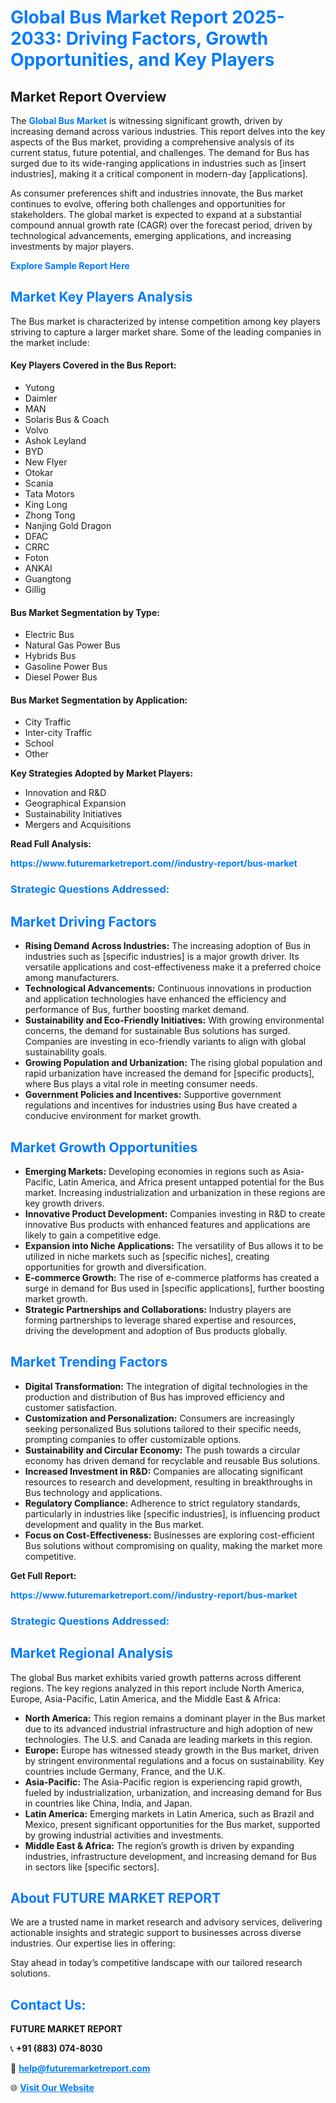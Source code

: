 <h1 style="color: #007BFF;">Global Bus Market Report 2025-2033: Driving Factors, Growth Opportunities, and Key Players</h1>

<section id="overview">
<h2>Market Report Overview</h2>
<p>The <a href="https://www.futuremarketreport.com//industry-report/bus-market" style="color: #007BFF; text-decoration: none;"><strong>Global Bus Market</strong></a> is witnessing significant growth, driven by increasing demand across various industries. This report delves into the key aspects of the Bus market, providing a comprehensive analysis of its current status, future potential, and challenges. The demand for Bus has surged due to its wide-ranging applications in industries such as [insert industries], making it a critical component in modern-day [applications].</p>
<p>As consumer preferences shift and industries innovate, the Bus market continues to evolve, offering both challenges and opportunities for stakeholders. The global market is expected to expand at a substantial compound annual growth rate (CAGR) over the forecast period, driven by technological advancements, emerging applications, and increasing investments by major players.</p>
</section>

<section id="overview">
<p><a href="https://www.futuremarketreport.com//request-sample/reportId=84928" style="color: #007BFF; text-decoration: none;"><strong>Explore Sample Report Here</strong></a></p>
</section>

<section id="key-players">
<h2 style="color: #007BFF;">Market Key Players Analysis</h2>
<p>The Bus market is characterized by intense competition among key players striving to capture a larger market share. Some of the leading companies in the market include:</p>
<h4>Key Players Covered in the Bus Report:</h4>
<ul><li>Yutong</li><li>Daimler</li><li>MAN</li><li>Solaris Bus &amp; Coach</li><li>Volvo</li><li>Ashok Leyland</li><li>BYD</li><li>New Flyer</li><li>Otokar</li><li>Scania</li><li>Tata Motors</li><li>King Long</li><li>Zhong Tong</li><li>Nanjing Gold Dragon</li><li>DFAC</li><li>CRRC</li><li>Foton</li><li>ANKAI</li><li>Guangtong</li><li>Gillig</li></ul>
<h4>Bus Market Segmentation by Type:</h4>
<ul><li>Electric Bus</li><li>Natural Gas Power Bus</li><li>Hybrids Bus</li><li>Gasoline Power Bus</li><li>Diesel Power Bus</li></ul>

<h4>Bus Market Segmentation by Application:</h4>
<ul><li>City Traffic</li><li>Inter-city Traffic</li><li>School</li><li>Other</li></ul>
<p><strong>Key Strategies Adopted by Market Players:</strong></p>
<ul>
<li>Innovation and R&D</li>
<li>Geographical Expansion</li>
<li>Sustainability Initiatives</li>
<li>Mergers and Acquisitions</li>
</ul>
</section>

<section>
<p><strong>Read Full Analysis: </strong></p><a href="https://www.futuremarketreport.com//industry-report/bus-market" style="color: #007BFF; text-decoration: none;"><strong>https://www.futuremarketreport.com//industry-report/bus-market</strong></a>
<h3 style="color: #007BFF;">Strategic Questions Addressed:</h3>
</section>

<section id="driving-factors">
<h2 style="color: #007BFF;">Market Driving Factors</h2>
<ul>
<li><strong>Rising Demand Across Industries:</strong> The increasing adoption of Bus in industries such as [specific industries] is a major growth driver. Its versatile applications and cost-effectiveness make it a preferred choice among manufacturers.</li>
<li><strong>Technological Advancements:</strong> Continuous innovations in production and application technologies have enhanced the efficiency and performance of Bus, further boosting market demand.</li>
<li><strong>Sustainability and Eco-Friendly Initiatives:</strong> With growing environmental concerns, the demand for sustainable Bus solutions has surged. Companies are investing in eco-friendly variants to align with global sustainability goals.</li>
<li><strong>Growing Population and Urbanization:</strong> The rising global population and rapid urbanization have increased the demand for [specific products], where Bus plays a vital role in meeting consumer needs.</li>
<li><strong>Government Policies and Incentives:</strong> Supportive government regulations and incentives for industries using Bus have created a conducive environment for market growth.</li>
</ul>
</section>

<section id="growth-opportunities">
<h2 style="color: #007BFF;">Market Growth Opportunities</h2>
<ul>
<li><strong>Emerging Markets:</strong> Developing economies in regions such as Asia-Pacific, Latin America, and Africa present untapped potential for the Bus market. Increasing industrialization and urbanization in these regions are key growth drivers.</li>
<li><strong>Innovative Product Development:</strong> Companies investing in R&D to create innovative Bus products with enhanced features and applications are likely to gain a competitive edge.</li>
<li><strong>Expansion into Niche Applications:</strong> The versatility of Bus allows it to be utilized in niche markets such as [specific niches], creating opportunities for growth and diversification.</li>
<li><strong>E-commerce Growth:</strong> The rise of e-commerce platforms has created a surge in demand for Bus used in [specific applications], further boosting market growth.</li>
<li><strong>Strategic Partnerships and Collaborations:</strong> Industry players are forming partnerships to leverage shared expertise and resources, driving the development and adoption of Bus products globally.</li>
</ul>
</section>

<section id="trending-factors">
<h2 style="color: #007BFF;">Market Trending Factors</h2>
<ul>
<li><strong>Digital Transformation:</strong> The integration of digital technologies in the production and distribution of Bus has improved efficiency and customer satisfaction.</li>
<li><strong>Customization and Personalization:</strong> Consumers are increasingly seeking personalized Bus solutions tailored to their specific needs, prompting companies to offer customizable options.</li>
<li><strong>Sustainability and Circular Economy:</strong> The push towards a circular economy has driven demand for recyclable and reusable Bus solutions.</li>
<li><strong>Increased Investment in R&D:</strong> Companies are allocating significant resources to research and development, resulting in breakthroughs in Bus technology and applications.</li>
<li><strong>Regulatory Compliance:</strong> Adherence to strict regulatory standards, particularly in industries like [specific industries], is influencing product development and quality in the Bus market.</li>
<li><strong>Focus on Cost-Effectiveness:</strong> Businesses are exploring cost-efficient Bus solutions without compromising on quality, making the market more competitive.</li>
</ul>
</section>

<section>
<p><strong>Get Full Report: </strong></p><a href="https://www.futuremarketreport.com//industry-report/bus-market" style="color: #007BFF; text-decoration: none;"><strong>https://www.futuremarketreport.com//industry-report/bus-market</strong></a>
<h3 style="color: #007BFF;">Strategic Questions Addressed:</h3>
</section>


<section id="regional-analysis">
<h2 style="color: #007BFF;">Market Regional Analysis</h2>
<p>The global Bus market exhibits varied growth patterns across different regions. The key regions analyzed in this report include North America, Europe, Asia-Pacific, Latin America, and the Middle East & Africa:</p>
<ul>
<li><strong>North America:</strong> This region remains a dominant player in the Bus market due to its advanced industrial infrastructure and high adoption of new technologies. The U.S. and Canada are leading markets in this region.</li>
<li><strong>Europe:</strong> Europe has witnessed steady growth in the Bus market, driven by stringent environmental regulations and a focus on sustainability. Key countries include Germany, France, and the U.K.</li>
<li><strong>Asia-Pacific:</strong> The Asia-Pacific region is experiencing rapid growth, fueled by industrialization, urbanization, and increasing demand for Bus in countries like China, India, and Japan.</li>
<li><strong>Latin America:</strong> Emerging markets in Latin America, such as Brazil and Mexico, present significant opportunities for the Bus market, supported by growing industrial activities and investments.</li>
<li><strong>Middle East & Africa:</strong> The region’s growth is driven by expanding industries, infrastructure development, and increasing demand for Bus in sectors like [specific sectors].</li>
</ul>
</section>

<footer>
<h2 style="color: #007BFF;">About FUTURE MARKET REPORT</h2>
<p>We are a trusted name in market research and advisory services, delivering actionable insights and strategic support to businesses across diverse industries. Our expertise lies in offering:</p>

<p>Stay ahead in today’s competitive landscape with our tailored research solutions.</p>

<h2 style="color: #007BFF;">Contact Us:</h2>
<p><strong>FUTURE MARKET REPORT</strong></p>
<p>📞 <strong>+91 (883) 074-8030</strong></p>
<p>📧 <strong><a href="mailto:help@futuremarketreport.com" style="color: #007BFF;">help@futuremarketreport.com</a></strong></p>
<p>🌐 <strong><a href="https://www.futuremarketreport.com/" style="color: #007BFF;">Visit Our Website</a></strong></p>
</footer>